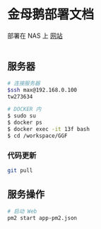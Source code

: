 # 金母鹅部署文档

部署在 NAS 上
[网站](http://192.168.0.100:3000/)

```bash


```

## 服务器

```bash
# 连接服务器
$ssh max@192.168.0.100
tw273634

# DOCKER 内
$ sudo su
$ docker ps
$ docker exec -it 13f bash
$ cd /workspace/GGF
```

### 代码更新

```bash
git pull

```

## 服务操作

```bash
# 启动 Web
pm2 start app-pm2.json
```
